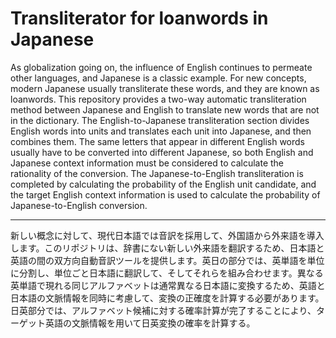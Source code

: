 # Transliterator for loanwords in Japanese

As globalization going on, the influence of English continues to permeate other languages, and Japanese is a classic example. For new concepts, modern Japanese usually transliterate these words, and they are known as loanwords. This repository provides a two-way automatic transliteration method between Japanese and English to translate new words that are not in the dictionary. The English-to-Japanese transliteration section divides English words into units and translates each unit into Japanese, and then combines them. The same letters that appear in different English words usually have to be converted into different Japanese, so both English and Japanese context information must be considered to calculate the rationality of the conversion. The Japanese-to-English transliteration is completed by calculating the probability of the English unit candidate, and the target English context information is used to calculate the probability of Japanese-to-English conversion. 

---

新しい概念に対して、現代日本語では音訳を採用して、外国語から外来語を導入します。このリポジトリは、辞書にない新しい外来語を翻訳するため、日本語と英語の間の双方向自動音訳ツールを提供します。英日の部分では、英単語を単位に分割し、単位ごと日本語に翻訳して、そしてそれらを組み合わせます。異なる英単語で現れる同じアルファベットは通常異なる日本語に変換するため、英語と日本語の文脈情報を同時に考慮して、変換の正確度を計算する必要があります。日英部分では、アルファベット候補に対する確率計算が完了することにより、ターゲット英語の文脈情報を用いて日英変換の確率を計算する。
